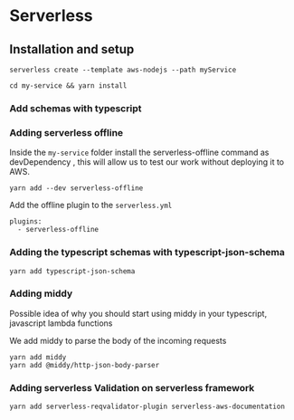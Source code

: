 
# Serverless

## Installation and setup

````
serverless create --template aws-nodejs --path myService

cd my-service && yarn install
````
### Add schemas with typescript


### Adding serverless offline
Inside the `my-service` folder install the serverless-offline command as devDependency , this will allow us to test our work without deploying it to AWS.
```
yarn add --dev serverless-offline
```
Add the offline plugin to the `serverless.yml`
```
plugins:
  - serverless-offline
```

### Adding the typescript schemas with typescript-json-schema

```
yarn add typescript-json-schema
```

### Adding middy
Possible idea of why you should start using middy in your typescript, javascript lambda functions

We add middy to parse the body of the incoming requests

```
yarn add middy
yarn add @middy/http-json-body-parser
```

### Adding serverless Validation on serverless framework
```
yarn add serverless-reqvalidator-plugin serverless-aws-documentation
```
